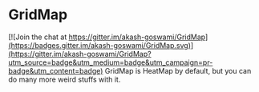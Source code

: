 # GridMap

[![Join the chat at https://gitter.im/akash-goswami/GridMap](https://badges.gitter.im/akash-goswami/GridMap.svg)](https://gitter.im/akash-goswami/GridMap?utm_source=badge&utm_medium=badge&utm_campaign=pr-badge&utm_content=badge)
GridMap is HeatMap by default, but you can do many more weird stuffs with it.
